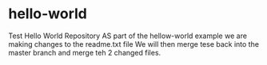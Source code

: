 # hello-world
Test Hello World Repository
AS part of the hellow-world example we are making changes to the readme.txt file
We will then merge tese back into the master branch and merge teh 2 changed files.
